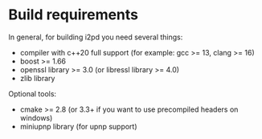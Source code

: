 Build requirements
==================

In general, for building i2pd you need several things:

* compiler with c++20 full support (for example: gcc >= 13, clang >= 16)
* boost >= 1.66
* openssl library >= 3.0 (or libressl library >= 4.0)
* zlib library

Optional tools:

* cmake >= 2.8 (or 3.3+ if you want to use precompiled headers on windows)
* miniupnp library (for upnp support)  
